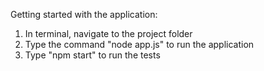 Getting started with the application: 
1. In terminal, navigate to the project folder
2. Type the command "node app.js" to run the application
3. Type "npm start" to run the tests
